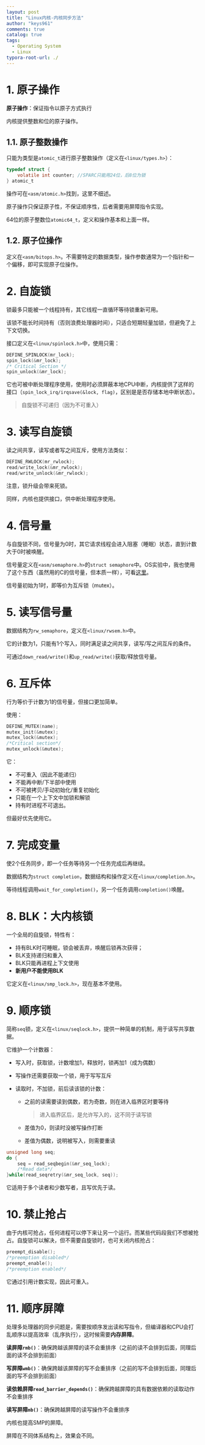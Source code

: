 ```yaml
---
layout: post
title: "Linux内核-内核同步方法"
author: "keys961"
comments: true
catalog: true
tags:
  - Operating System
  - Linux
typora-root-url: ./
---
```


# 1. 原子操作

**原子操作**：保证指令以原子方式执行

内核提供整数和位的原子操作。

## 1.1. 原子整数操作

只能为类型是`atomic_t`进行原子整数操作（定义在`<linux/types.h>`）：

```C
typedef struct {
    volatile int counter; //SPARC只能用24位，后8位为锁
} atomic_t
```

操作可在`<asm/atomic.h>`找到，这里不细述。

原子操作只保证原子性，不保证顺序性，后者需要用屏障指令实现。

64位的原子整数位`atomic64_t`，定义和操作基本和上面一样。

## 1.2. 原子位操作

定义在`<asm/bitops.h>`。不需要特定的数据类型，操作参数通常为一个指针和一个偏移，即可实现原子位操作。

# 2. 自旋锁

锁最多只能被一个线程持有，其它线程一直循环等待锁重新可用。

该锁不能长时间持有（否则浪费处理器时间），只适合短期轻量加锁，但避免了上下文切换。

接口定义在`<linux/spinlock.h>`中，使用只需：

```C
DEFINE_SPINLOCK(mr_lock);
spin_lock(&mr_lock);
/* Critical Section */
spin_unlock(&mr_lock);
```

它也可被中断处理程序使用，使用时必须屏蔽本地CPU中断，内核提供了这样的接口（`spin_lock_irq/irqsave(&lock, flag)`，区别是是否存储本地中断状态）。

> 自旋锁不可递归（因为不可重入）

# 3. 读写自旋锁

读之间共享，读写或者写之间互斥，使用方法类似：

```C
DEFINE_RWLOCK(mr_rwlock);
read/write_lock(&mr_rwlock);
read/write_unlock(&mr_rwlock);
```

注意，锁升级会带来死锁。

同样，内核也提供接口，供中断处理程序使用。

# 4. 信号量

与自旋锁不同，信号量为0时，其它请求线程会进入阻塞（睡眠）状态，直到计数大于0时被唤醒。

信号量定义在`<asm/semaphore.h>`的`struct semaphore`中。OS实验中，我也使用了这个东西（虽然用的C的信号量，但本质一样），可看[这里](https://github.com/keys961/TempRepo/blob/master/os/p1.c)。

信号量初始为1时，即等价为互斥锁（mutex）。

# 5. 读写信号量

数据结构为`rw_semaphore`，定义在`<linux/rwsem.h>`中。

它的计数为1，只能有1个写入，同时满足读之间共享，读写/写之间互斥的条件。

可通过`down_read/write()`和`up_read/write()`获取/释放信号量。

# 6. 互斥体

行为等价于计数为1的信号量，但接口更加简单。

使用：

```C
DEFINE_MUTEX(name);
mutex_init(&mutex);
mutex_lock(&mutex);
/*Critical section*/
mutex_unlock(&mutex);
```

它：

- 不可重入（因此不能递归）
- 不能再中断/下半部中使用
- 不可被拷贝/手动初始化/重复初始化
- 只能在一个上下文中加锁和解锁
- 持有时进程不可退出。

但最好优先使用它。

# 7. 完成变量

使2个任务同步，即一个任务等待另一个任务完成后再继续。

数据结构为`struct completion`，数据结构和操作定义在`<linux/completion.h>`。

等待线程调用`wait_for_completion()`，另一个任务调用`completion()`唤醒。

# 8. BLK：大内核锁

一个全局的自旋锁，特性有：

- 持有BLK时可睡眠，锁会被丢弃，唤醒后锁再次获得；
- BLK支持递归和重入
- BLK只能再进程上下文使用
- **新用户不能使用BLK**

它定义在`<linux/smp_lock.h>`，现在基本不使用。

# 9. 顺序锁

简称`seq`锁，定义在`<linux/seqlock.h>`，提供一种简单的机制，用于读写共享数据。

它维护一个计数器：

- 写入时，获取锁，计数增加1，释放时，锁再加1（成为偶数）

- 写操作还需要获取一个锁，用于写写互斥

- 读取时，不加锁，前后读该锁的计数：

  - 之前的读需要读到偶数，若为奇数，则在进入临界区时要等待

    > 进入临界区后，是允许写入的，这不同于读写锁

  - 差值为0，则读时没被写操作打断

  - 差值为偶数，说明被写入，则需要重读

```C
unsigned long seq;
do {
    seq = read_seqbegin(&mr_seq_lock);
    /*Read data*/
}while(read_seqretry(&mr_seq_lock, seq));
```

它适用于多个读者和少数写者，且写优先于读。

# 10. 禁止抢占

由于内核可抢占，任何进程可以停下来让另一个运行。而某些代码段我们不想被抢占。自旋锁可以解决，但不需要自旋锁时，也可关闭内核抢占：

```C
preempt_disable();
/*preemption disabled*/
preempt_enable();
/*preemption enabled*/
```

它通过引用计数实现，因此可重入。

# 11. 顺序屏障

处理多处理器的同步问题是，需要按顺序发出读和写指令，但编译器和CPU会打乱顺序以提高效率（乱序执行），这时候需要**内存屏障**。

**读屏障`rmb()`**：确保跨越该屏障的读不会重排序（之前的读不会排到后面，同理后面的读不会排到前面）

**写屏障`wmb()`**：确保跨越该屏障的写不会重排序（之前的写不会排到后面，同理后面的写不会排到前面）

**读依赖屏障`read_barrier_depends()`**：确保跨越屏障的具有数据依赖的读取动作不会重排序

**读写屏障`mb()`**：确保跨越屏障的读写操作不会重排序

内核也提高SMP的屏障。

屏障在不同体系结构上，效果会不同。